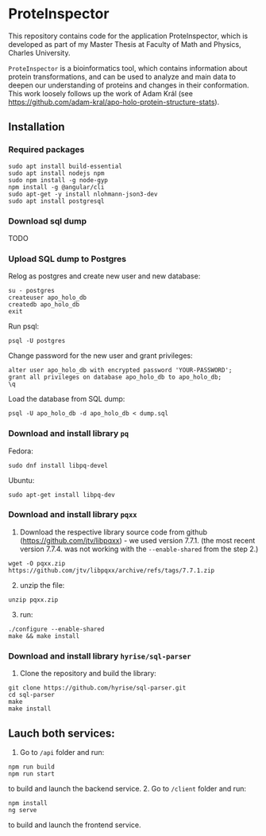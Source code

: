 # ProteInspector
This repository contains code for the application ProteInspector, which is developed as part of my Master Thesis at Faculty of Math and Physics, Charles University.

`ProteInspector` is a bioinformatics tool, which contains information about protein transformations, and can be used to analyze and main data to deepen our understanding of proteins and changes in their conformation. This work loosely follows up the work of Adam Král (see https://github.com/adam-kral/apo-holo-protein-structure-stats).
## Installation

### Required packages
```
sudo apt install build-essential
sudo apt install nodejs npm
sudo npm install -g node-gyp
npm install -g @angular/cli
sudo apt-get -y install nlohmann-json3-dev
sudo apt install postgresql
```
### Download sql dump
TODO

### Upload SQL dump to Postgres
Relog as postgres and create new user and new database:
```
su - postgres
createuser apo_holo_db
createdb apo_holo_db
exit
```

Run psql:
```
psql -U postgres
```

Change password for the new user and grant privileges:
```
alter user apo_holo_db with encrypted password 'YOUR-PASSWORD';
grant all privileges on database apo_holo_db to apo_holo_db;
\q
```

Load the database from SQL dump:
```
psql -U apo_holo_db -d apo_holo_db < dump.sql
```

### Download and install library `pq`
Fedora:
```
sudo dnf install libpq-devel
```

Ubuntu:
```
sudo apt-get install libpq-dev
```
### Download and install library `pqxx`
1. Download the respective library source code from github (https://github.com/jtv/libpqxx) - we used version 7.7.1. (the most recent version 7.7.4. was not working with the `--enable-shared` from the step 2.)
```
wget -O pqxx.zip https://github.com/jtv/libpqxx/archive/refs/tags/7.7.1.zip 
```
2. unzip the file:
```
unzip pqxx.zip
```
3. run:
```
./configure --enable-shared
make && make install
```

### Download and install library `hyrise/sql-parser`
1. Clone the repository and build the library:
```
git clone https://github.com/hyrise/sql-parser.git
cd sql-parser
make
make install
```

## Lauch both services:
1. Go to `/api` folder and run:
```
npm run build
npm run start
```
to build and launch the backend service.
2. Go to `/client` folder and run:
```
npm install
ng serve
```
to build and launch the frontend service.
